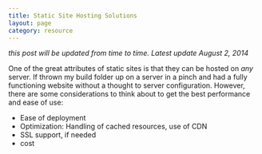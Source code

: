 ```yaml
---
title: Static Site Hosting Solutions
layout: page
category: resource
---
```

_this post will be updated from time to time. Latest update August 2, 2014_

One of the great attributes of static sites is that they can be hosted on _any_ server. If thrown my build folder up on a server in a pinch and had a fully functioning website without a thought to server configuration. However, there are some considerations to think about to get the best performance and ease of use:

- Ease of deployment
- Optimization: Handling of cached resources, use of CDN
- SSL support, if needed
- cost




